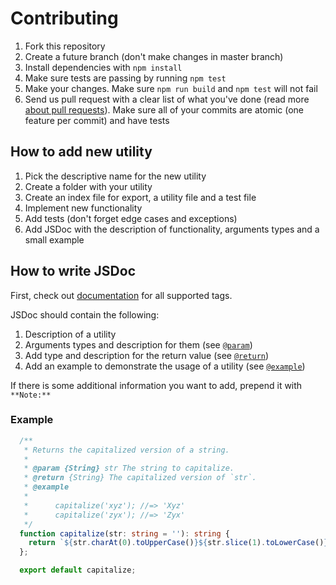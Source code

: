 # Contributing
1. Fork this repository
1. Create a future branch (don't make changes in master branch)
1. Install dependencies with `npm install`
1. Make sure tests are passing by running `npm test`
1. Make your changes. Make sure `npm run build` and `npm test` will not fail
1. Send us pull request with a clear list of what you've done (read more [about pull requests](https://help.github.com/articles/about-pull-requests/)). Make sure all of your commits are atomic (one feature per commit) and have tests

## How to add new utility
1. Pick the descriptive name for the new utility
1. Сreate a folder with your utility
1. Сreate an index file for export, a utility file and a test file
1. Implement new functionality
1. Add tests (don't forget edge cases and exceptions)
1. Add JSDoc with the description of functionality, arguments types and a small example

## How to write JSDoc
First, check out [documentation](https://esdoc.org/manual/tags.html) for all supported tags.

JSDoc should contain the following:
1. Description of a utility
1. Arguments types and description for them (see [`@param`](https://jsdoc.app/tags-param))
1. Add type and description for the return value (see [`@return`](https://jsdoc.app/tags-returns))
1. Add an example to demonstrate the usage of a utility (see [`@example`](https://jsdoc.app/tags-example))

If there is some additional information you want to add, prepend it with `**Note:**`

### Example
```typescript
  /**
   * Returns the capitalized version of a string.
   *
   * @param {String} str The string to capitalize.
   * @return {String} The capitalized version of `str`.
   * @example
   *
   *      capitalize('xyz'); //=> 'Xyz'
   *      capitalize('zyx'); //=> 'Zyx'
   */
  function capitalize(str: string = ''): string {
    return `${str.charAt(0).toUpperCase()}${str.slice(1).toLowerCase()}`;
  };

  export default capitalize;
```